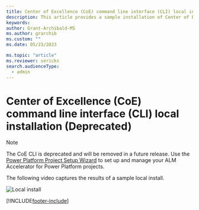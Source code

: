 ```yaml
---
title: Center of Excellence (CoE) command line interface (CLI) local installation (Deprecated)
description: This article provides a sample installation of Center of Excellence (CoE) command line interface (CLI) to a local deployment.
keywords: 
author: Grant-Archibald-MS
ms.author: grarchib
ms.custom: ""
ms.date: 05/23/2023

ms.topic: "article"
ms.reviewer: sericks
search.audienceType: 
  - admin
---
```


# Center of Excellence (CoE) command line interface (CLI) local installation (Deprecated)

> [!NOTE]
> The CoE CLI is deprecated and will be removed in a future release. Use the [Power Platform Project Setup Wizard](../../alm-accelerator/setup-admin-tasks.md) to set up and manage your ALM Accelerator for Power Platform projects.

The following video captures the results of a sample local install.

![Local install](./media/install-local.svg)

[!INCLUDE[footer-include](../../../includes/footer-banner.md)]
